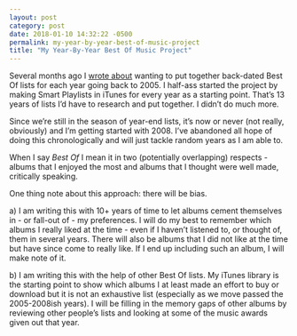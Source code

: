 ```yaml
---
layout: post
category: post
date: 2018-01-10 14:32:22 -0500
permalink: my-year-by-year-best-of-music-project
title: "My Year-By-Year Best Of Music Project"
---
```


Several months ago I [wrote about](http://theonlysiteever.com/music-project) wanting to put together back-dated Best Of lists for each year going back to 2005. I half-ass started the project by making Smart Playlists in iTunes for every year as a starting point. That’s 13 years of lists I’d have to research and put together. I didn’t do much more. 

Since we’re still in the season of year-end lists, it’s now or never (not really, obviously) and I’m getting started with 2008. I’ve abandoned all hope of doing this chronologically and will just tackle random years as I am able to. 

When I say *Best Of* I mean it in two (potentially overlapping) respects - albums that I enjoyed the most and albums that I thought were well made, critically speaking.

One thing note about this approach: there will be bias.

a) I am writing this with 10+ years of time to let albums cement themselves in - or fall-out of - my preferences. I will do my best to remember which albums I really liked at the time - even if I haven’t listened to, or thought of, them in several years. There will also be albums that I did not like at the time but have since come to really like. If I end up including such an album, I will make note of it. 

b) I am writing this with the help of other Best Of lists. My iTunes library is the starting point to show which albums I at least made an effort to buy or download but it is not an exhaustive list (especially as we move passed the 2005-2008ish years). I will be filling in the memory gaps of other albums by reviewing other people’s lists and looking at some of the music awards given out that year. 